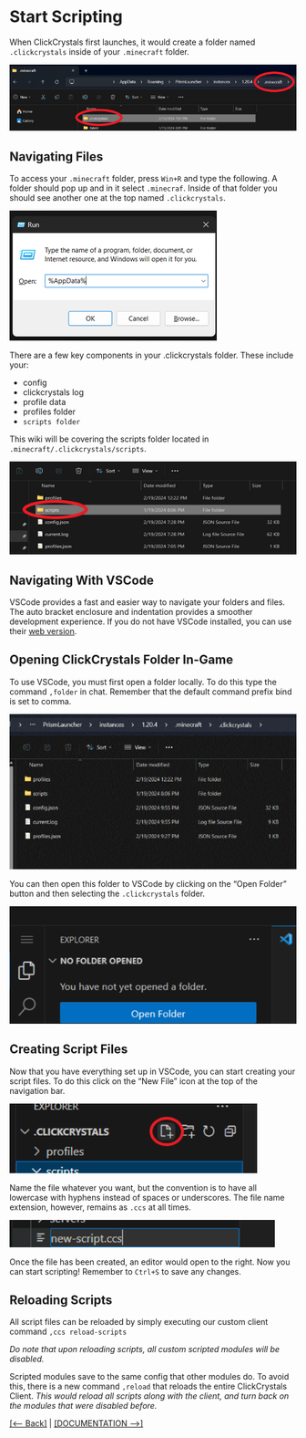 # Start Scripting

When ClickCrystals first launches, it would create a folder named `.clickcrystals` 
inside of your `.minecraft` folder.

![img.png](assets/display/clickgui/dot_minecraft.png)

## Navigating Files

To access your `.minecraft` folder, press `Win+R` and type the following. A folder should pop up and in it select `.minecraf`. 
Inside of that folder you should see another one at the top named `.clickcrystals`.

![img.png](assets/display/clickgui/win_r_appdata.png)

There are a few key components in your .clickcrystals folder. 
These include your:
- config
- clickcrystals log
- profile data
- profiles folder
- `scripts folder` 

This wiki will be covering the scripts folder located in `.minecraft/.clickcrystals/scripts`.

![img.png](assets/display/clickgui/scripts_folder.png)


## Navigating With VSCode

VSCode provides a fast and easier way to navigate your folders and files. 
The auto bracket enclosure and indentation provides a smoother development experience. 
If you do not have VSCode installed, you can use their [web version](https://vscode.dev/).

## Opening ClickCrystals Folder In-Game
To use VSCode, you must first open a folder locally. To do this type the command `,folder` in chat. 
Remember that the default command prefix bind is set to comma.

![img.png](assets/display/clickgui/cc_folder.png)

You can then open this folder to VSCode by clicking on the “Open Folder” button and then selecting the `.clickcrystals` folder.

![img.png](assets/display/clickgui/vsc_open_folder.png)

## Creating Script Files

Now that you have everything set up in VSCode, you can start creating your script files. 
To do this click on the “New File” icon at the top of the navigation bar.

![img.png](assets/display/clickgui/vsc_new_file.png)

Name the file whatever you want, but the convention is to have all lowercase with hyphens instead of spaces or underscores. 
The file name extension, however, remains as `.ccs` at all times.

![img.png](assets/display/clickgui/vsc_new_file_example.png)

Once the file has been created, an editor would open to the right. 
Now you can start scripting! Remember to `Ctrl+S` to save any changes.

## Reloading Scripts
All script files can be reloaded by simply executing our custom client command `,ccs reload-scripts`

_Do note that upon reloading scripts, all custom scripted modules will be disabled._ 

Scripted modules save to the same config that other modules do. 
To avoid this, there is a new command `,reload` that reloads the entire ClickCrystals Client. 
_This would reload all scripts along with the client, and turn back on the modules that were disabled before._

[[<-- Back]](./clickgui.md) | [[DOCUMENTATION -->]](./DOCUMENTATION/legend.md)